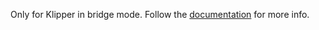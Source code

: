 Only for Klipper in bridge mode. Follow the [documentation](../Docs/ToqueCAN_Manual.pdf) for more info.
